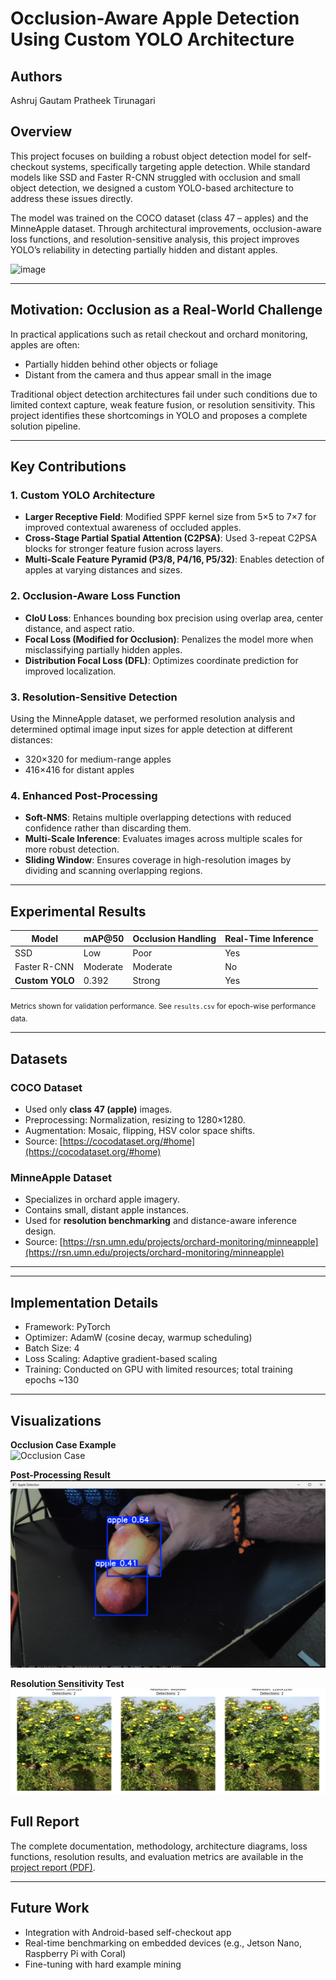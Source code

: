 # Occlusion-Aware Apple Detection Using Custom YOLO Architecture
## Authors
Ashruj Gautam
Pratheek Tirunagari
## Overview

This project focuses on building a robust object detection model for self-checkout systems, specifically targeting apple detection. While standard models like SSD and Faster R-CNN struggled with occlusion and small object detection, we designed a custom YOLO-based architecture to address these issues directly.

The model was trained on the COCO dataset (class 47 – apples) and the MinneApple dataset. Through architectural improvements, occlusion-aware loss functions, and resolution-sensitive analysis, this project improves YOLO’s reliability in detecting partially hidden and distant apples.

![image](https://github.com/user-attachments/assets/b5dcf098-731f-4cab-84a0-28646690da48)

---

## Motivation: Occlusion as a Real-World Challenge

In practical applications such as retail checkout and orchard monitoring, apples are often:

- Partially hidden behind other objects or foliage
- Distant from the camera and thus appear small in the image

Traditional object detection architectures fail under such conditions due to limited context capture, weak feature fusion, or resolution sensitivity. This project identifies these shortcomings in YOLO and proposes a complete solution pipeline.

---

## Key Contributions

### 1. Custom YOLO Architecture

- **Larger Receptive Field**: Modified SPPF kernel size from 5×5 to 7×7 for improved contextual awareness of occluded apples.
- **Cross-Stage Partial Spatial Attention (C2PSA)**: Used 3-repeat C2PSA blocks for stronger feature fusion across layers.
- **Multi-Scale Feature Pyramid (P3/8, P4/16, P5/32)**: Enables detection of apples at varying distances and sizes.

### 2. Occlusion-Aware Loss Function

- **CIoU Loss**: Enhances bounding box precision using overlap area, center distance, and aspect ratio.
- **Focal Loss (Modified for Occlusion)**: Penalizes the model more when misclassifying partially hidden apples.
- **Distribution Focal Loss (DFL)**: Optimizes coordinate prediction for improved localization.

### 3. Resolution-Sensitive Detection

Using the MinneApple dataset, we performed resolution analysis and determined optimal image input sizes for apple detection at different distances:

- 320×320 for medium-range apples
- 416×416 for distant apples

### 4. Enhanced Post-Processing

- **Soft-NMS**: Retains multiple overlapping detections with reduced confidence rather than discarding them.
- **Multi-Scale Inference**: Evaluates images across multiple scales for more robust detection.
- **Sliding Window**: Ensures coverage in high-resolution images by dividing and scanning overlapping regions.

---

## Experimental Results

| Model             | mAP@50 | Occlusion Handling | Real-Time Inference |
|------------------|--------|--------------------|----------------------|
| SSD              | Low    | Poor               | Yes                  |
| Faster R-CNN     | Moderate | Moderate         | No                   |
| **Custom YOLO**  | 0.392  | Strong             | Yes                  |

<sub>Metrics shown for validation performance. See `results.csv` for epoch-wise performance data.</sub>

---

## Datasets

### COCO Dataset
- Used only **class 47 (apple)** images.
- Preprocessing: Normalization, resizing to 1280×1280.
- Augmentation: Mosaic, flipping, HSV color space shifts.
- Source: [https://cocodataset.org/#home](https://cocodataset.org/#home)


### MinneApple Dataset
- Specializes in orchard apple imagery.
- Contains small, distant apple instances.
- Used for **resolution benchmarking** and distance-aware inference design.
- Source: [https://rsn.umn.edu/projects/orchard-monitoring/minneapple](https://rsn.umn.edu/projects/orchard-monitoring/minneapple)  

---


---

## Implementation Details

- Framework: PyTorch
- Optimizer: AdamW (cosine decay, warmup scheduling)
- Batch Size: 4
- Loss Scaling: Adaptive gradient-based scaling
- Training: Conducted on GPU with limited resources; total training epochs ~130

---

## Visualizations

**Occlusion Case Example**  
![Occlusion Case](Results/a4.png)

**Post-Processing Result**  
![YOLO with Soft-NMS](Results/occlusion_case.png)

**Resolution Sensitivity Test**  
![Resolution Comparison](Results/kong.png)



## Full Report

The complete documentation, methodology, architecture diagrams, loss functions, resolution results, and evaluation metrics are available in the [project report (PDF)](https://github.com/Pratheek-Tirunagari-and-Ashruj-Gautam/DeepLearning_Project/blob/main/report.pdf).

---

## Future Work

- Integration with Android-based self-checkout app
- Real-time benchmarking on embedded devices (e.g., Jetson Nano, Raspberry Pi with Coral)
- Fine-tuning with hard example mining

